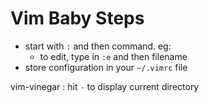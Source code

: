 # Vim Baby Steps
- start with `:` and then command. eg:
  - to edit, type in `:e` and then filename
- store configuration in your `~/.vimrc` file

vim-vinegar : hit `-` to display current directory